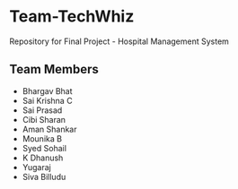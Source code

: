 # Team-TechWhiz
Repository for Final Project - Hospital Management System

## Team Members
- Bhargav Bhat
- Sai Krishna C
- Sai Prasad
- Cibi Sharan
- Aman Shankar
- Mounika B
- Syed Sohail
- K Dhanush
- Yugaraj
- Siva Billudu
